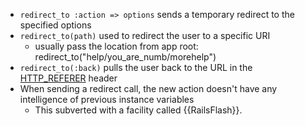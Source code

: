 * `redirect_to :action => options` sends a temporary redirect to the specified options
* `redirect_to(path)` used to redirect the user to a specific URI
  * usually pass the location from app root: redirect_to("help/you_are_numb/morehelp")
* `redirect_to(:back)` pulls the user back to the URL in the [HTTP_REFERER][1] header
* When sending a redirect call, the new action doesn't have any intelligence of previous instance variables
  * This subverted with a facility called {{RailsFlash}}.

[1]: https://en.wikipedia.org/wiki/HTTP_referrer
